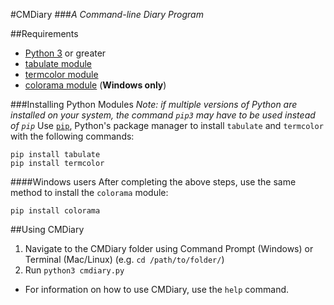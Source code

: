 #CMDiary
###_A Command-line Diary Program_

##Requirements
- [Python 3](python.org) or greater
- [tabulate module](https://pypi.python.org/pypi/tabulate)
- [termcolor module](https://pypi.python.org/pypi/termcolor)
- [colorama module](https://pypi.python.org/pypi/colorama) (**Windows only**)

###Installing Python Modules
_Note: if multiple versions of Python are installed on your system, the command `pip3` may have to be used instead of `pip`_
Use [`pip`](https://pip.pypa.io/en/latest/index.html), Python's package manager to install `tabulate` and `termcolor` with the following commands:
```
pip install tabulate
pip install termcolor
```

####Windows users
After completing the above steps, use the same method to install the `colorama` module:
```
pip install colorama
```

##Using CMDiary
1. Navigate to the CMDiary folder using Command Prompt (Windows) or Terminal (Mac/Linux) (e.g. `cd /path/to/folder/`)
2. Run `python3 cmdiary.py`

- For information on how to use CMDiary, use the `help` command.

